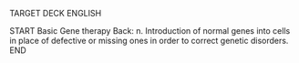 TARGET DECK
ENGLISH

START
Basic
Gene therapy
Back: n. Introduction of normal genes into cells in place of defective or missing ones in order to correct genetic disorders.
END
